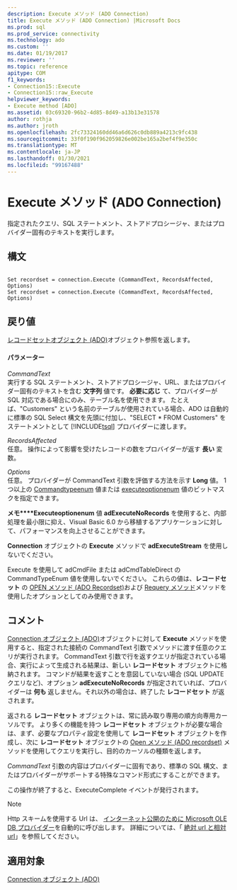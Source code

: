 ```yaml
---
description: Execute メソッド (ADO Connection)
title: Execute メソッド (ADO Connection) |Microsoft Docs
ms.prod: sql
ms.prod_service: connectivity
ms.technology: ado
ms.custom: ''
ms.date: 01/19/2017
ms.reviewer: ''
ms.topic: reference
apitype: COM
f1_keywords:
- Connection15::Execute
- Connection15::raw_Execute
helpviewer_keywords:
- Execute method [ADO]
ms.assetid: 03c69320-96b2-4d85-8d49-a13b13e31578
author: rothja
ms.author: jroth
ms.openlocfilehash: 2fc73324160dd46a6d626c0db889a4213c9fc438
ms.sourcegitcommit: 33f0f190f962059826e002be165a2bef4f9e350c
ms.translationtype: MT
ms.contentlocale: ja-JP
ms.lasthandoff: 01/30/2021
ms.locfileid: "99167488"
---
```

# <a name="execute-method-ado-connection"></a>Execute メソッド (ADO Connection)
指定されたクエリ、SQL ステートメント、ストアドプロシージャ、またはプロバイダー固有のテキストを実行します。  
  
## <a name="syntax"></a>構文  
  
```  
  
Set recordset = connection.Execute (CommandText, RecordsAffected, Options)  
Set recordset = connection.Execute (CommandText, RecordsAffected, Options)  
```  
  
## <a name="return-value"></a>戻り値  
 [レコードセットオブジェクト (ADO)](../../../ado/reference/ado-api/recordset-object-ado.md)オブジェクト参照を返します。  
  
#### <a name="parameters"></a>パラメーター  
 *CommandText*  
 実行する SQL ステートメント、ストアドプロシージャ、URL、またはプロバイダー固有のテキストを含む **文字列** 値です。 **必要に応じ** て、プロバイダーが SQL 対応である場合にのみ、テーブル名を使用できます。 たとえば、"Customers" という名前のテーブルが使用されている場合、ADO は自動的に標準の SQL Select 構文を先頭に付加し、"SELECT * FROM Customers" をステートメントとして [!INCLUDE[tsql](../../../includes/tsql-md.md)] プロバイダーに渡します。  
  
 *RecordsAffected*  
 任意。 操作によって影響を受けたレコードの数をプロバイダーが返す **長い** 変数。  
  
 *Options*  
 任意。 プロバイダーが CommandText 引数を評価する方法を示す **Long** 値。 1つ以上の [Commandtypeenum](../../../ado/reference/ado-api/commandtypeenum.md) 値または [executeoptionenum](../../../ado/reference/ado-api/executeoptionenum.md) 値のビットマスクを指定できます。  
  
 **メモ****Executeoptionenum** 値 **adExecuteNoRecords** を使用すると、内部処理を最小限に抑え、Visual Basic 6.0 から移植するアプリケーションに対して、パフォーマンスを向上させることができます。  
  
 **Connection** オブジェクトの **Execute** メソッドで **adExecuteStream** を使用しないでください。  
  
 Execute を使用して adCmdFile または adCmdTableDirect の CommandTypeEnum 値を使用しないでください。 これらの値は、**レコードセット** の [OPEN メソッド (ADO Recordset)](../../../ado/reference/ado-api/open-method-ado-recordset.md)および [Requery メソッド](../../../ado/reference/ado-api/requery-method.md)メソッドを使用したオプションとしてのみ使用できます。  
  
## <a name="remarks"></a>コメント  
 [Connection オブジェクト (ADO)](../../../ado/reference/ado-api/connection-object-ado.md)オブジェクトに対して **Execute** メソッドを使用すると、指定された接続の CommandText 引数でメソッドに渡す任意のクエリが実行されます。 CommandText 引数で行を返すクエリが指定されている場合、実行によって生成される結果は、新しい **レコードセット** オブジェクトに格納されます。 コマンドが結果を返すことを意図していない場合 (SQL UPDATE クエリなど)、オプション **adExecuteNoRecords** が指定されていれば、プロバイダーは **何も** 返しません。それ以外の場合は、終了した **レコードセット** が返されます。  
  
 返される **レコードセット** オブジェクトは、常に読み取り専用の順方向専用カーソルです。 より多くの機能を持つ **レコードセット** オブジェクトが必要な場合は、まず、必要なプロパティ設定を使用して **レコードセット** オブジェクトを作成し、次に **レコードセット** オブジェクトの [Open メソッド (ADO recordset)](../../../ado/reference/ado-api/open-method-ado-recordset.md) メソッドを使用してクエリを実行し、目的のカーソルの種類を返します。  
  
 *CommandText* 引数の内容はプロバイダーに固有であり、標準の SQL 構文、またはプロバイダーがサポートする特殊なコマンド形式にすることができます。  
  
 この操作が終了すると、ExecuteComplete イベントが発行されます。  
  
> [!NOTE]
>  Http スキームを使用する Url は、 [インターネット公開のために Microsoft OLE DB プロバイダー](../../../ado/guide/appendixes/microsoft-ole-db-provider-for-internet-publishing.md)を自動的に呼び出します。 詳細については、「 [絶対 url と相対 url](../../../ado/guide/data/absolute-and-relative-urls.md)」を参照してください。  
  
## <a name="applies-to"></a>適用対象  
 [Connection オブジェクト (ADO)](../../../ado/reference/ado-api/connection-object-ado.md)
